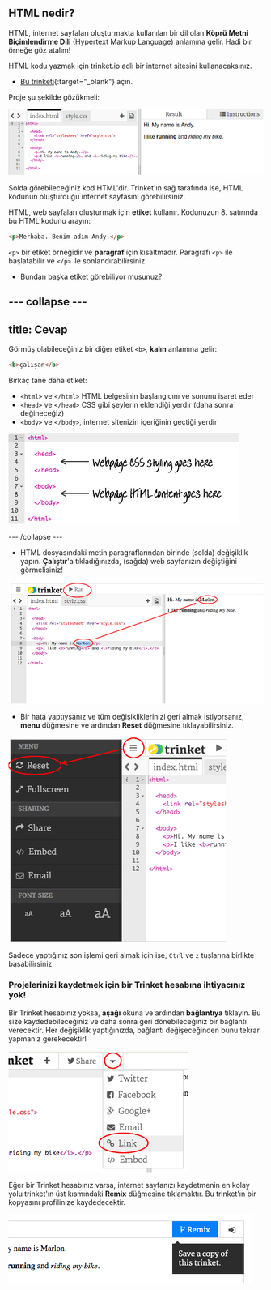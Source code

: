 ## HTML nedir?

HTML, internet sayfaları oluşturmakta kullanılan bir dil olan **Köprü Metni Biçimlendirme Dili** (Hypertext Markup Language) anlamına gelir. Hadi bir örneğe göz atalım!

HTML kodu yazmak için trinket.io adlı bir internet sitesini kullanacaksınız.

+ [Bu trinketi](http://jumpto.cc/web-intro){:target="_blank"} açın.

Proje şu şekilde gözükmeli:

![ekran görüntüsü](images/birthday-starter.png)

Solda görebileceğiniz kod HTML'dir. Trinket'ın sağ tarafında ise, HTML kodunun oluşturduğu internet sayfasını görebilirsiniz.

HTML, web sayfaları oluşturmak için **etiket** kullanır. Kodunuzun 8. satırında bu HTML kodunu arayın:

```html
<p>Merhaba. Benim adım Andy.</p>
```

`<p>` bir etiket örneğidir ve **paragraf** için kısaltmadır. Paragrafı `<p>` ile başlatabilir ve `</p>` ile sonlandırabilirsiniz.

+ Bundan başka etiket görebiliyor musunuz?

## \--- collapse \---

## title: Cevap

Görmüş olabileceğiniz bir diğer etiket `<b>`, **kalın** anlamına gelir:

```html
<b>çalışan</b>
```

Birkaç tane daha etiket:

+ `<html>` ve `</html>` HTML belgesinin başlangıcını ve sonunu işaret eder
+ `<head>` ve `</head>` CSS gibi şeylerin eklendiği yerdir (daha sonra değineceğiz)
+ `<body>` ve `</body>`, internet sitenizin içeriğinin geçtiği yerdir

![ekran görüntüsü](images/birthday-head-body.png)

\--- /collapse \---

+ HTML dosyasındaki metin paragraflarından birinde (solda) değişiklik yapın. **Çalıştır**'a tıkladığınızda, (sağda) web sayfanızın değiştiğini görmelisiniz!

![ekran görüntüsü](images/birthday-edit-html.png)

+ Bir hata yaptıysanız ve tüm değişikliklerinizi geri almak istiyorsanız, **menu** düğmesine ve ardından **Reset** düğmesine tıklayabilirsiniz.

![ekran görüntüsü](images/birthday-reset.png)

Sadece yaptığınız son işlemi geri almak için ise, `Ctrl` ve `z` tuşlarına birlikte basabilirsiniz.

### Projelerinizi kaydetmek için bir Trinket hesabına ihtiyacınız yok!

Bir Trinket hesabınız yoksa, **aşağı** okuna ve ardından **bağlantıya** tıklayın. Bu size kaydedebileceğiniz ve daha sonra geri dönebileceğiniz bir bağlantı verecektir. Her değişiklik yaptığınızda, bağlantı değişeceğinden bunu tekrar yapmanız gerekecektir!

![ekran görüntüsü](images/birthday-link.png)

Eğer bir Trinket hesabınız varsa, internet sayfanızı kaydetmenin en kolay yolu trinket'ın üst kısmındaki **Remix** düğmesine tıklamaktır. Bu trinket'ın bir kopyasını profilinize kaydedecektir.

![ekran görüntüsü](images/birthday-remix.png)